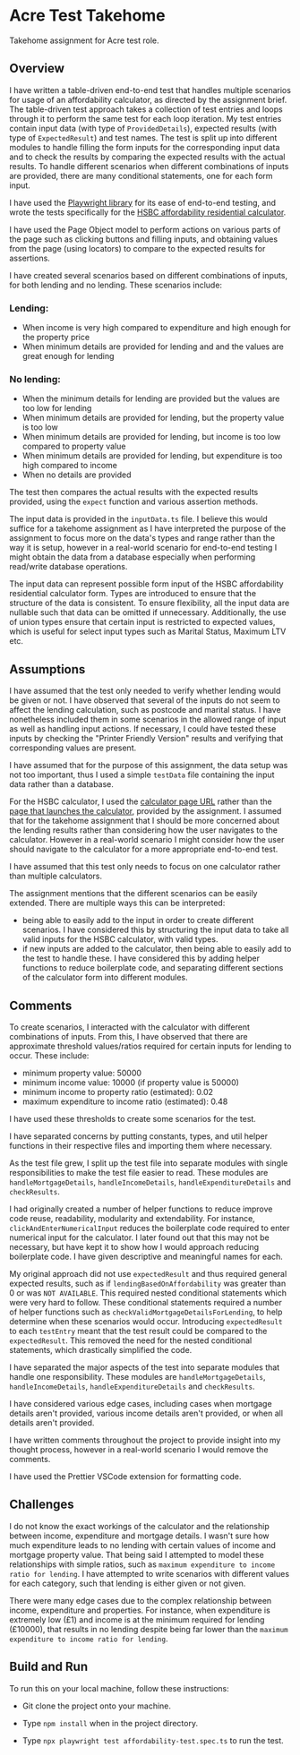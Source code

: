 # Acre Test Takehome

Takehome assignment for Acre test role.

## Overview

I have written a table-driven end-to-end test that handles multiple scenarios for usage of an affordability calculator, as directed by the assignment brief. The table-driven test approach takes a collection of test entries and loops through it to perform the same test for each loop iteration. My test entries contain input data (with type of `ProvidedDetails`), expected results (with type of `ExpectedResult`) and test names. The test is split up into different modules to handle filling the form inputs for the corresponding input data and to check the results by comparing the expected results with the actual results. To handle different scenarios when different combinations of inputs are provided, there are many conditional statements, one for each form input.

I have used the [Playwright library](https://playwright.dev/) for its ease of end-to-end testing, and wrote the tests specifically for the [HSBC affordability residential calculator](https://portal.intermediaries.hsbc.co.uk/affordabilitycalculator/affordabilitycalculatorpage.php).

I have used the Page Object model to perform actions on various parts of the page such as clicking buttons and filling inputs, and obtaining values from the page (using locators) to compare to the expected results for assertions.

I have created several scenarios based on different combinations of inputs, for both lending and no lending. These scenarios include:

### Lending:

- When income is very high compared to expenditure and high enough for the property price
- When minimum details are provided for lending and and the values are great enough for lending

### No lending:

- When the minimum details for lending are provided but the values are too low for lending
- When minimum details are provided for lending, but the property value is too low
- When minimum details are provided for lending, but income is too low compared to property value
- When minimum details are provided for lending, but expenditure is too high compared to income
- When no details are provided

The test then compares the actual results with the expected results provided, using the `expect` function and various assertion methods.

The input data is provided in the `inputData.ts` file. I believe this would suffice for a takehome assignment as I have interpreted the purpose of the assignment to focus more on the data's types and range rather than the way it is setup, however in a real-world scenario for end-to-end testing I might obtain the data from a database especially when performing read/write database operations.

The input data can represent possible form input of the HSBC affordability residential calculator form. Types are introduced to ensure that the structure of the data is consistent. To ensure flexibility, all the input data are nullable such that data can be omitted if unnecessary. Additionally, the use of union types ensure that certain input is restricted to expected values, which is useful for select input types such as Marital Status, Maximum LTV etc.

## Assumptions

I have assumed that the test only needed to verify whether lending would be given or not. I have observed that several of the inputs do not seem to affect the lending calculation, such as postcode and marital status. I have nonetheless included them in some scenarios in the allowed range of input as well as handling input actions. If necessary, I could have tested these inputs by checking the "Printer Friendly Version" results and verifying that corresponding values are present.

I have assumed that for the purpose of this assignment, the data setup was not too important, thus I used a simple `testData` file containing the input data rather than a database.

For the HSBC calculator, I used the [calculator page URL](https://portal.intermediaries.hsbc.co.uk/affordabilitycalculator/affordabilitycalculatorpage.php) rather than the [page that launches the calculator](https://intermediaries.hsbc.co.uk/calculator/), provided by the assignment. I assumed that for the takehome assignment that I should be more concerned about the lending results rather than considering how the user navigates to the calculator. However in a real-world scenario I might consider how the user should navigate to the calculator for a more appropriate end-to-end test.

I have assumed that this test only needs to focus on one calculator rather than multiple calculators.

The assignment mentions that the different scenarios can be easily extended. There are multiple ways this can be interpreted:

- being able to easily add to the input in order to create different scenarios. I have considered this by structuring the input data to take all valid inputs for the HSBC calculator, with valid types.
- if new inputs are added to the calculator, then being able to easily add to the test to handle these. I have considered this by adding helper functions to reduce boilerplate code, and separating different sections of the calculator form into different modules.

## Comments

To create scenarios, I interacted with the calculator with different combinations of inputs. From this, I have observed that there are approximate threshold values/ratios required for certain inputs for lending to occur. These include:

- minimum property value: 50000
- minimum income value: 10000 (if property value is 50000)
- minimum income to property ratio (estimated): 0.02
- maximum expenditure to income ratio (estimated): 0.48

I have used these thresholds to create some scenarios for the test.

I have separated concerns by putting constants, types, and util helper functions in their respective files and importing them where necessary.

As the test file grew, I split up the test file into separate modules with single responsibilities to make the test file easier to read. These modules are `handleMortgageDetails`, `handleIncomeDetails`, `handleExpenditureDetails` and `checkResults`.

I had originally created a number of helper functions to reduce improve code reuse, readability, modularity and extendability. For instance, `clickAndEnterNumericalInput` reduces the boilerplate code required to enter numerical input for the calculator. I later found out that this may not be necessary, but have kept it to show how I would approach reducing boilerplate code. I have given descriptive and meaningful names for each.

My original approach did not use `expectedResult` and thus required general expected results, such as if `lendingBasedOnAffordability` was greater than 0 or was `NOT AVAILABLE`. This required nested conditional statements which were very hard to follow. These conditional statements required a number of helper functions such as `checkValidMortgageDetailsForLending`, to help determine when these scenarios would occur. Introducing `expectedResult` to each `testEntry` meant that the test result could be compared to the `expectedResult`. This removed the need for the nested conditional statements, which drastically simplified the code.

I have separated the major aspects of the test into separate modules that handle one responsibility. These modules are `handleMortgageDetails`, `handleIncomeDetails`, `handleExpenditureDetails` and `checkResults`.

I have considered various edge cases, including cases when mortgage details aren't provided, various income details aren't provided, or when all details aren't provided.

I have written comments throughout the project to provide insight into my thought process, however in a real-world scenario I would remove the comments.

I have used the Prettier VSCode extension for formatting code.

## Challenges

I do not know the exact workings of the calculator and the relationship between income, expenditure and mortgage details. I wasn't sure how much expenditure leads to no lending with certain values of income and mortgage property value. That being said I attempted to model these relationships with simple ratios, such as `maximum expenditure to income ratio for lending`. I have attempted to write scenarios with different values for each category, such that lending is either given or not given.

There were many edge cases due to the complex relationship between income, expenditure and properties. For instance, when expenditure is extremely low (£1) and income is at the minimum required for lending (£10000), that results in no lending despite being far lower than the `maximum expenditure to income ratio for lending`.

## Build and Run

To run this on your local machine, follow these instructions:

- Git clone the project onto your machine.

- Type `npm install` when in the project directory.

- Type `npx playwright test affordability-test.spec.ts` to run the test.
